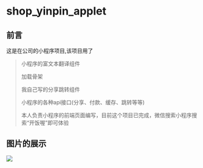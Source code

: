 # shop_yinpin_applet


## 前言
这是在公司的小程序项目,该项目用了  
> 小程序的富文本翻译组件
> 
> 加载骨架  
> 
> 我自己写的分享跳转组件  
> 
> 小程序的各种api接口(分享、付款、缓存、跳转等等) 
> 
> 本人负责小程序的前端页面编写，目前这个项目已完成，微信搜索小程序搜索“开饭喔”即可体验
 
## 图片的展示

![](http://gwjyhs.com/t6/702/1556602099x2890174417.jpg)  
